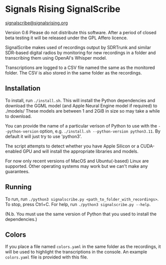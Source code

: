 # Signals Rising SignalScribe
signalscribe@signalsrising.org

Version 0.6
Please do not distribute this software. After a period of closed beta testing it will be released under the GPL Affero licence.

SignalScribe makes used of recordings output by SDRTrunk and similar SDR-based digital radios by monitoring for new recordings in a folder and transcribing them using OpenAI's Whisper model.

Transcriptions are logged to a CSV file named the same as the monitored folder.
The CSV is also stored in the same folder as the recordings.

## Installation

To install, run `./install.sh`.
This will install the Python dependencies and download the GGML model (and Apple Neural Engine model if required) to ./models/
These models are between 1 and 2GiB in size so may take a while to download.

You can provide the name of a particular verison of Python to use with the `--python-version` option, e.g. `./install.sh --python-version python3.11`.
By default it will just try to use 'python3'.

The script attempts to detect whether you have Apple Silicon or a CUDA-enabled GPU and will install the appropriate libraries and models.

For now only recent versions of MacOS and Ubuntu(-based) Linux are supported. Other operating systems may work but we can't make any guarantees.

## Running

To run, run `./python3 signalscribe.py <path_to_folder_with_recordings>`.
To stop, press Ctrl+C.
For help, run `./python3 signalscribe.py --help`.

(N.b. You must use the same version of Python that you used to install the dependencies.)

## Colors

If you place a file named `colors.yaml` in the same folder as the recordings, it will be used to highlight the transcriptions in the console.
An example `colors.yaml` file is provided with this file.

